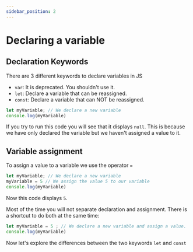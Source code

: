 ```yaml
---
sidebar_position: 2
---
```


# Declaring a variable

## Declaration Keywords
There are 3 different keywords to declare variables in JS

- `var`: It is deprecated. You shouldn't use it.
- `let`: Declare a variable that can be reassigned.
- `const`: Declare a variable that can NOT be reassigned.

```javascript
let myVariable; // We declare a new variable
console.log(myVariable)
```

If you try to run this code you will see that it displays `null`.
This is because we have only declared the variable but we haven't assigned a value to it.

## Variable assignment

To assign a value to a variable we use the operator `=`

```js {monaco-run}
let myVariable; // We declare a new variable
myVariable = 5 // We assign the value 5 to our variable
console.log(myVariable)
```
Now this code displays `5`.

Most of the time you will not separate declaration and assignment. There is a shortcut to do both at the same time:

```js {monaco-run}
let myVariable = 5 ; // We declare a new variable and assign a value.
console.log(myVariable)
```

Now let's explore the differences between the two keywords `let` and `const`